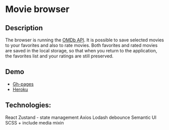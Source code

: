 # Movie browser

## Description

The browser is running the [OMDb API](http://www.omdbapi.com/). It is possible to save selected movies to your favorites and also to rate movies.
Both favorites and rated movies are saved in the local storage, so that when you return to the application, the favorites list and your ratings are still preserved.

## Demo

- [Gh-pages](https://bysiuxvx.github.io/react-movie-browser/)
- [Heroku](https://react-movie-browser.herokuapp.com/)

## Technologies:

React
Zustand - state management
Axios
Lodash debounce
Semantic UI
SCSS + include media mixin
